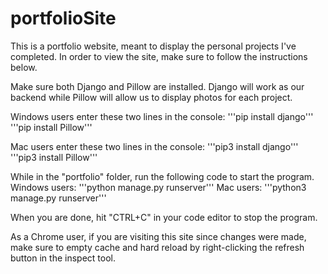 # portfolioSite

This is a portfolio website, meant to display the personal projects I've completed. In order to view the site, make sure to follow the instructions below.

Make sure both Django and Pillow are installed. Django will work as our backend while Pillow will allow us to display photos for each project.

Windows users enter these two lines in the console:
'''pip install django'''
'''pip install Pillow'''

Mac users enter these two lines in the console:
'''pip3 install django'''
'''pip3 install Pillow'''

While in the "portfolio" folder, run the following code to start the program.
Windows users:
'''python manage.py runserver'''
Mac users:
'''python3 manage.py runserver'''

When you are done, hit "CTRL+C" in your code editor to stop the program.

As a Chrome user, if you are visiting this site since changes were made, make sure to empty cache and hard reload by right-clicking the refresh button in the inspect tool.